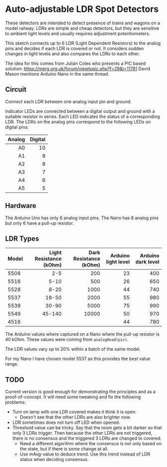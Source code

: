Auto-adjustable LDR Spot Detectors
==================================

These detectors are intended to detect presence of trains and
wagons on a model railway.
LDRs are simple and cheap detectors, but they are sensitive
to ambient light levels and usually requires adjustment potentiometers.

This sketch connects up to 6 LDR (Light Dependent Resistors) to the analog pins
and decides if each LDR is covered or not.
It considers sudden changes in light levels and also compares the LDRs to each other.

The idea for this comes from
Julian Coles who presents a PIC based solution: https://merg.org.uk/forum/viewtopic.php?f=29&t=11781
David Mason mentions Arduino Nano in the same thread.

Circuit
-------
Connect each LDR between one analog input pin and ground.

Indicator LEDs are connected between a digital output and ground
with a suitable resistor in series.
Each LED indicates the status of a corresponding LDR. 
The LDRs on the analog pins correspond to the following LEDs on
digital pins:

| Analog | Digital |
| ---: | ---: |
| A0 | 10 |
| A1 | 9 |
| A2 | 8 |
| A3 | 7 |
| A4 | 6 |
| A5 | 5 |


Hardware
--------
The Arduino Uno has only 6 analog input pins.
The Nano has 8 analog pins but only 6 have a pull-up resistor.

LDR Types
---------

| Model | Light Resistance (kOhm) | Dark Resistance (kOhm) | Arduino light level | Arduino dark level |
| ----- | ---: | ---: | ---: | ---: |
| 5506 |  2-5   |  200 |  23 | 400 |
| 5516 |  5-10  |  500 | 26 | 650 | 
| 5528 |  8-20  | 1000 | 44 |740 | 
| 5537 | 18-50  | 2000 | 55 |980 |
| 5539 | 30-90  | 5000 | 75 |990 | 
| 5549 | 45-140 |10000 | 50 | 970 | 
| 4516 |        |  | 44 | 780 | 

The Arduino values where captured on a Nano where the pull-up resistor
is 40 kOhm.
These values were coming from `analogRead(pin)`.

The LDR values vary up to 20% within a batch of the same model.

For my Nano I have chosen model 5537 as this provides the best 
value range.

TODO
----
Current version is good enough for demonstrating the principles
and as a proof-of-concept. 
It will need some tweaking and fix the following problems:

- Turn on lamp with one LDR covered makes it think it is open.
  - Doesn't see that the other LDRs are also brighter now.
- LDR sometimes does not turn off LED when opened.
- Threshold value can be tricky. Say that the room gets a 
  bit darker so that only 3 LDRs trigger. Then because the
  other LDRs are not triggered, there is no consensus and the 
  triggered 3 LDRs are changed to covered.
  - Need a different algorithm where the consensus is not only
    based on the state, but if there is some change at all.
  - Use mAvg-value to deduce trend. Use this trend instead of
    LDR status when deciding consensus.
